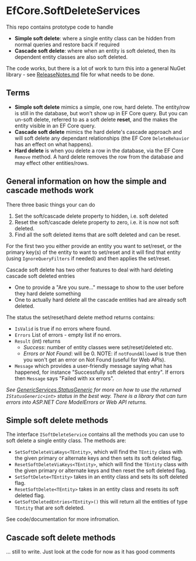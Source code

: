 # EfCore.SoftDeleteServices

This repo contains prototype code to handle

- **Simple soft delete**: where a single entity class can be hidden from normal queries and restore back if required
- **Cascade soft delete**: where when an entity is soft deleted, then its dependent entity classes are also soft deleted.

The code works, but there is a lot of work to turn this into a general NuGet library - see [ReleaseNotes.md](https://github.com/JonPSmith/EfCore.SoftDeleteServices/blob/master/ReleaseNotes.md) file for what needs to be done.

## Terms

- **Simple soft delete** mimics a simple, one row, hard delete. The entity/row is still in the database, but won't show up in EF Core query. But you can un-soft delete, referred to as a soft delete **reset**, and the makes the entity visible in an EF Core query.
- **Cascade soft delete** mimics the hard delete's cascade approach and will soft delete any dependant relationships (the EF Core `DeleteBehavior` has an effect on what happens).
- **Hard delete** is when you delete a row in the database, via the EF Core `Remove` method. A hard delete removes the row from the database and may effect other entities/rows.

## General information on how the simple and cascade methods work

There three basic things your can do
1. Set the soft/cascade delete property to hidden, i.e. soft deleted 
2. Reset the soft/cascade delete property to zero, i.e. it is now not soft deleted.
3. Find all the soft deleted items that are solft deleted and can be reset.

For the first two you either provide an entity you want to set/reset, or the primary key(s) of the entity to want to set/reset and it will find that entity (using `IgnoreQueryFilters` if needed) and then applies the set/reset.

Cascade soft delete has two other features to deal with hard deleting cascade soft deleted entries
- One to provide a "Are you sure..." message to show to the user before they hard delete something
- One to actually hard delete all the cascade entities had are already soft deleted.

The status the set/reset/hard delete method returns contains:
- `IsValid` is true if no errors where found.
- `Errors` List of errors - empty list if no errors.
- `Result` (int) returns 
   - *Success*: number of entity classes were set/reset/deleted etc. 
   - *Errors or Not Found*: will be 0. NOTE: if `notFoundAllowed` is true then you won't get an error on Not Found (useful for Web APIs).
- `Message` which provides a user-friendly message saying what has happened, for instance "Successfully soft deleted that entry". If errors then `Message` says "Failed with xx errors".


*See [GenericServices.StatusGeneric](https://github.com/JonPSmith/GenericServices.StatusGeneric) for more on how to use the returned `IStatusGeneric<int>` status in the best way. There is a library that can turn errors into ASP.NET Core ModelErrors or Web API returns.*

## Simple soft delete methods

The interface `ISoftDeleteService` contains all the methods you can use to soft delete a single entity class. The methods are:

- `SetSoftDeleteViaKeys<TEntity>`, which will find the `TEntity` class with the given primary or alternate keys and then sets its soft deleted flag.
- `ResetSoftDeleteViaKeys<TEntity>`, which will find the `TEntity` class with the given primary or alternate keys and then reset the soft deleted flag.
- `SetSoftDelete<TEntity>` takes in an entity class and sets its soft deleted flag.
- `ResetSoftDelete<TEntity>` takes in an entity class and resets its soft deleted flag.
- `GetSoftDeletedEntries<TEntity>()` this will return all the entities of type `TEntity` that are soft deleted.

See code/documentation for more infromation.


## Cascade soft delete methods

... still to write. Just look at the code for now as it has good comments


